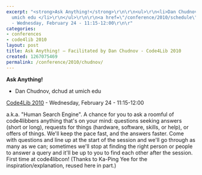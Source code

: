 ```yaml
---
excerpt: "<strong>Ask Anything!</strong>\r\n\r\n<ul>\r\n<li>Dan Chudnov, dchud at
  umich edu </li>\r\n</ul>\r\n\r\n<a href=\"/conference/2010/schedule\">Code4Lib 2010</a>
  - Wednesday, February 24 - 11:15-12:00\r\n\r"
categories:
- conferences
- code4lib 2010
layout: post
title: Ask Anything! – Facilitated by Dan Chudnov - Code4Lib 2010
created: 1267075469
permalink: /conference/2010/chudnov/
---
```

<strong>Ask Anything!</strong>

<ul>
<li>Dan Chudnov, dchud at umich edu </li>
</ul>

<a href="/conference/2010/schedule">Code4Lib 2010</a> - Wednesday, February 24 - 11:15-12:00

a.k.a. "Human Search Engine". A chance for you to ask a roomful of code4libbers anything that's on your mind: questions seeking answers (short or long), requests for things (hardware, software, skills, or help), or offers of things. We'll keep the pace fast, and the answers faster. Come with questions and line up at the start of the session and we'll go through as many as we can; sometimes we'll stop at finding the right person or people to answer a query and it'll be up to you to find each other after the session. First time at code4libcon! (Thanks to Ka-Ping Yee for the inspiration/explanation, reused here in part.)
